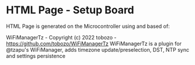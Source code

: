 # HTML Page - Setup Board

HTML Page is generated on the Microcontroller using and based of:

WiFiManagerTz - Copyright (c) 2022 tobozo - https://github.com/tobozo/WiFiManagerTz
WiFiManagerTz is a plugin for @tzapu's WiFiManager, adds timezone update/preselection, DST, NTP sync and settings persistence

